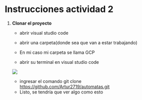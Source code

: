 # Instrucciones actividad 2

1. **Clonar el proyecto**

	- abrir visual studio code 
	- abrir una carpeta(donde sea que van a estar trabajando)


    - En mi caso mi carpeta se llama GCP
	- abrir su terminal en visual studio code

    ![](https://github.com/Artur2719/automatas/blob/jose_arturo/src/img/Pasted%20Graphic%202.png?raw=true)

    - ingresar el comando git clone https://github.com/Artur2719/automatas.git
	- Listo, se tendría que ver algo como esto